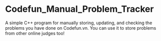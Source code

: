 # Codefun_Manual_Problem_Tracker
A simple C++ program for manually storing, updating, and checking the problems you have done on Codefun.vn. You can use it to store problems from other online judges too!
